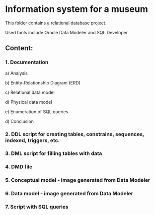 # Information system for a museum


This folder contains a relational database project.

Used tools include Oracle Data Modeler and SQL Developer.


## Content:

### 1. Documentation 
   
  a) Analysis
  
  b) Entity-Relationship Diagram (ERD)
  
  c) Relational data model
  
  d) Physical data model
  
  e) Enumeration of SQL queries
  
  d) Conclusion


### 2. DDL script for creating tables, constrains, sequences, indexed, triggers, etc.
   
### 3. DML script for filling tables with data
   
### 4. DMD file

### 5. Conceptual model - image generated from Data Modeler

### 6. Data model - image generated from Data Modeler

### 7. Script with SQL queries
